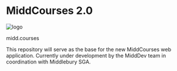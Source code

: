 # MiddCourses 2.0
![logo](https://user-images.githubusercontent.com/78503029/150461477-c6136e55-cc1e-4c25-8fb3-ff1d046dc02d.png)

midd.courses &nbsp;

This repository will serve as the base for the new MiddCourses web application.  Currently under development by the MiddDev team in coordination with Middlebury SGA.
